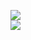 [![](https://img.shields.io/badge/Made%20With-Github%20Spray-lightgrey.svg?style=for-the-badge&logo=github)](https://github.com/Annihil/github-spray#2412)  
[![](https://i.imgur.com/2DrTn0Z.gif)](https://github.com/Annihil/github-spray)